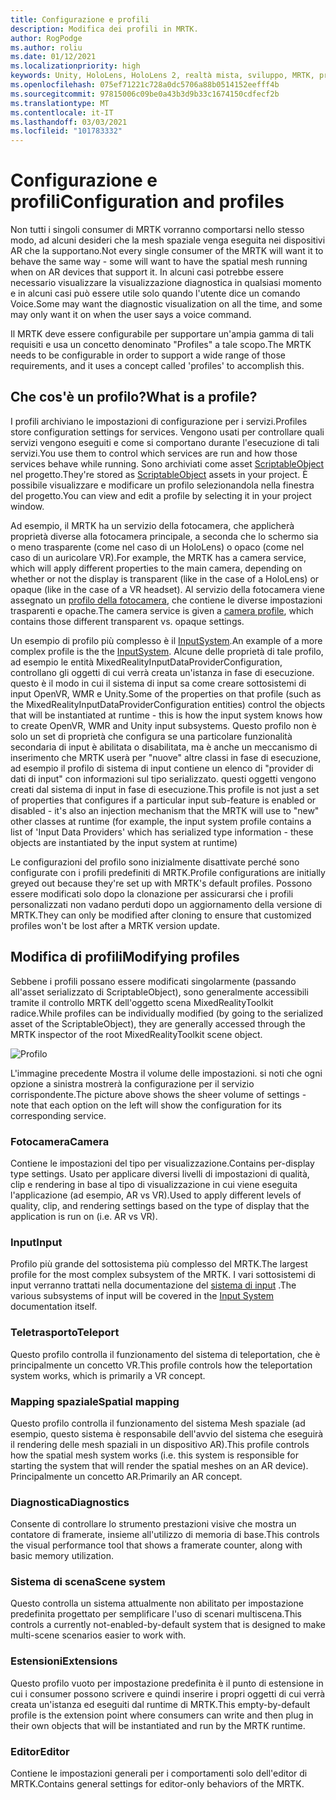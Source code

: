 ```yaml
---
title: Configurazione e profili
description: Modifica dei profili in MRTK.
author: RogPodge
ms.author: roliu
ms.date: 01/12/2021
ms.localizationpriority: high
keywords: Unity, HoloLens, HoloLens 2, realtà mista, sviluppo, MRTK, profilo MRTK
ms.openlocfilehash: 075ef71221c728a0dc5706a88b0514152eefff4b
ms.sourcegitcommit: 97815006c09be0a43b3d9b33c1674150cdfecf2b
ms.translationtype: MT
ms.contentlocale: it-IT
ms.lasthandoff: 03/03/2021
ms.locfileid: "101783332"
---
```

# <a name="configuration-and-profiles"></a><span data-ttu-id="cd8ad-104">Configurazione e profili</span><span class="sxs-lookup"><span data-stu-id="cd8ad-104">Configuration and profiles</span></span>

<span data-ttu-id="cd8ad-105">Non tutti i singoli consumer di MRTK vorranno comportarsi nello stesso modo, ad alcuni desideri che la mesh spaziale venga eseguita nei dispositivi AR che la supportano.</span><span class="sxs-lookup"><span data-stu-id="cd8ad-105">Not every single consumer of the MRTK will want it to behave the same way - some will want to have the spatial mesh running when on AR devices that support it.</span></span> <span data-ttu-id="cd8ad-106">In alcuni casi potrebbe essere necessario visualizzare la visualizzazione diagnostica in qualsiasi momento e in alcuni casi può essere utile solo quando l'utente dice un comando Voice.</span><span class="sxs-lookup"><span data-stu-id="cd8ad-106">Some may want the diagnostic visualization on all the time, and some may only want it on when the user says a voice command.</span></span>

<span data-ttu-id="cd8ad-107">Il MRTK deve essere configurabile per supportare un'ampia gamma di tali requisiti e usa un concetto denominato "Profiles" a tale scopo.</span><span class="sxs-lookup"><span data-stu-id="cd8ad-107">The MRTK needs to be configurable in order to support a wide range of those requirements, and it uses a concept called 'profiles' to accomplish this.</span></span>

## <a name="what-is-a-profile"></a><span data-ttu-id="cd8ad-108">Che cos'è un profilo?</span><span class="sxs-lookup"><span data-stu-id="cd8ad-108">What is a profile?</span></span>

<span data-ttu-id="cd8ad-109">I profili archiviano le impostazioni di configurazione per i servizi.</span><span class="sxs-lookup"><span data-stu-id="cd8ad-109">Profiles store configuration settings for services.</span></span> <span data-ttu-id="cd8ad-110">Vengono usati per controllare quali servizi vengono eseguiti e come si comportano durante l'esecuzione di tali servizi.</span><span class="sxs-lookup"><span data-stu-id="cd8ad-110">You use them to control which services are run and how those services behave while running.</span></span> <span data-ttu-id="cd8ad-111">Sono archiviati come asset [ScriptableObject](https://docs.unity3d.com/Manual/class-ScriptableObject.html) nel progetto.</span><span class="sxs-lookup"><span data-stu-id="cd8ad-111">They're stored as [ScriptableObject](https://docs.unity3d.com/Manual/class-ScriptableObject.html) assets in your project.</span></span> <span data-ttu-id="cd8ad-112">È possibile visualizzare e modificare un profilo selezionandola nella finestra del progetto.</span><span class="sxs-lookup"><span data-stu-id="cd8ad-112">You can view and edit a profile by selecting it in your project window.</span></span>

<span data-ttu-id="cd8ad-113">Ad esempio, il MRTK ha un servizio della fotocamera, che applicherà proprietà diverse alla fotocamera principale, a seconda che lo schermo sia o meno trasparente (come nel caso di un HoloLens) o opaco (come nel caso di un auricolare VR).</span><span class="sxs-lookup"><span data-stu-id="cd8ad-113">For example, the MRTK has a camera service, which will apply different properties to the main camera, depending on whether or not the display is transparent (like in the case of a HoloLens) or opaque (like in the case of a VR headset).</span></span> <span data-ttu-id="cd8ad-114">Al servizio della fotocamera viene assegnato un [profilo della fotocamera](https://github.com/microsoft/MixedRealityToolkit-Unity/blob/mrtk_development/Assets/MRTK/Core/Definitions/CameraSystem/MixedRealityCameraProfile.cs), che contiene le diverse impostazioni trasparenti e opache.</span><span class="sxs-lookup"><span data-stu-id="cd8ad-114">The camera service is given a [camera profile](https://github.com/microsoft/MixedRealityToolkit-Unity/blob/mrtk_development/Assets/MRTK/Core/Definitions/CameraSystem/MixedRealityCameraProfile.cs), which contains those different transparent vs. opaque settings.</span></span>

<span data-ttu-id="cd8ad-115">Un esempio di profilo più complesso è il [InputSystem](https://github.com/microsoft/MixedRealityToolkit-Unity/blob/mrtk_development/Assets/MRTK/Core/Definitions/InputSystem/MixedRealityInputSystemProfile.cs).</span><span class="sxs-lookup"><span data-stu-id="cd8ad-115">An example of a more complex profile is the the [InputSystem](https://github.com/microsoft/MixedRealityToolkit-Unity/blob/mrtk_development/Assets/MRTK/Core/Definitions/InputSystem/MixedRealityInputSystemProfile.cs).</span></span>
<span data-ttu-id="cd8ad-116">Alcune delle proprietà di tale profilo, ad esempio le entità MixedRealityInputDataProviderConfiguration, controllano gli oggetti di cui verrà creata un'istanza in fase di esecuzione. questo è il modo in cui il sistema di input sa come creare sottosistemi di input OpenVR, WMR e Unity.</span><span class="sxs-lookup"><span data-stu-id="cd8ad-116">Some of the properties on that profile (such as the MixedRealityInputDataProviderConfiguration entities) control the objects that will be instantiated at runtime - this is how the input system knows how to create OpenVR, WMR and Unity input subsystems.</span></span> <span data-ttu-id="cd8ad-117">Questo profilo non è solo un set di proprietà che configura se una particolare funzionalità secondaria di input è abilitata o disabilitata, ma è anche un meccanismo di inserimento che MRTK userà per "nuove" altre classi in fase di esecuzione, ad esempio il profilo di sistema di input contiene un elenco di "provider di dati di input" con informazioni sul tipo serializzato. questi oggetti vengono creati dal sistema di input in fase di esecuzione.</span><span class="sxs-lookup"><span data-stu-id="cd8ad-117">This profile is not just a set of properties that configures if a particular input sub-feature is enabled or disabled - it's also an injection mechanism that the MRTK will use to "new" other classes at runtime (for example, the input system profile contains a list of 'Input Data Providers' which has serialized type information - these objects are instantiated by the input system at runtime)</span></span>

<span data-ttu-id="cd8ad-118">Le configurazioni del profilo sono inizialmente disattivate perché sono configurate con i profili predefiniti di MRTK.</span><span class="sxs-lookup"><span data-stu-id="cd8ad-118">Profile configurations are initially greyed out because they're set up with MRTK's default profiles.</span></span>
<span data-ttu-id="cd8ad-119">Possono essere modificati solo dopo la clonazione per assicurarsi che i profili personalizzati non vadano perduti dopo un aggiornamento della versione di MRTK.</span><span class="sxs-lookup"><span data-stu-id="cd8ad-119">They can only be modified after cloning to ensure that customized profiles won't be lost after a MRTK version update.</span></span>

## <a name="modifying-profiles"></a><span data-ttu-id="cd8ad-120">Modifica di profili</span><span class="sxs-lookup"><span data-stu-id="cd8ad-120">Modifying profiles</span></span>

<span data-ttu-id="cd8ad-121">Sebbene i profili possano essere modificati singolarmente (passando all'asset serializzato di ScriptableObject), sono generalmente accessibili tramite il controllo MRTK dell'oggetto scena MixedRealityToolkit radice.</span><span class="sxs-lookup"><span data-stu-id="cd8ad-121">While profiles can be individually modified (by going to the serialized asset of the ScriptableObject), they are generally accessed through the MRTK inspector of the root MixedRealityToolkit scene object.</span></span>

![Profilo](../features/images/profiles/input_profile.png)

<span data-ttu-id="cd8ad-123">L'immagine precedente Mostra il volume delle impostazioni. si noti che ogni opzione a sinistra mostrerà la configurazione per il servizio corrispondente.</span><span class="sxs-lookup"><span data-stu-id="cd8ad-123">The picture above shows the sheer volume of settings - note that each option on the left will show the configuration for its corresponding service.</span></span>

### <a name="camera"></a><span data-ttu-id="cd8ad-124">Fotocamera</span><span class="sxs-lookup"><span data-stu-id="cd8ad-124">Camera</span></span>

<span data-ttu-id="cd8ad-125">Contiene le impostazioni del tipo per visualizzazione.</span><span class="sxs-lookup"><span data-stu-id="cd8ad-125">Contains per-display type settings.</span></span> <span data-ttu-id="cd8ad-126">Usato per applicare diversi livelli di impostazioni di qualità, clip e rendering in base al tipo di visualizzazione in cui viene eseguita l'applicazione (ad esempio, AR vs VR).</span><span class="sxs-lookup"><span data-stu-id="cd8ad-126">Used to apply different levels of quality, clip, and rendering settings based on the type of display that the application is run on (i.e. AR vs VR).</span></span>

### <a name="input"></a><span data-ttu-id="cd8ad-127">Input</span><span class="sxs-lookup"><span data-stu-id="cd8ad-127">Input</span></span>

<span data-ttu-id="cd8ad-128">Profilo più grande del sottosistema più complesso del MRTK.</span><span class="sxs-lookup"><span data-stu-id="cd8ad-128">The largest profile for the most complex subsystem of the MRTK.</span></span> <span data-ttu-id="cd8ad-129">I vari sottosistemi di input verranno trattati nella documentazione del [sistema di input](../architecture/terminology.md) .</span><span class="sxs-lookup"><span data-stu-id="cd8ad-129">The various subsystems of input will be covered in the [Input System](../architecture/terminology.md) documentation itself.</span></span>

### <a name="teleport"></a><span data-ttu-id="cd8ad-130">Teletrasporto</span><span class="sxs-lookup"><span data-stu-id="cd8ad-130">Teleport</span></span>

<span data-ttu-id="cd8ad-131">Questo profilo controlla il funzionamento del sistema di teleportation, che è principalmente un concetto VR.</span><span class="sxs-lookup"><span data-stu-id="cd8ad-131">This profile controls how the teleportation system works, which is primarily a VR concept.</span></span>

### <a name="spatial-mapping"></a><span data-ttu-id="cd8ad-132">Mapping spaziale</span><span class="sxs-lookup"><span data-stu-id="cd8ad-132">Spatial mapping</span></span>

<span data-ttu-id="cd8ad-133">Questo profilo controlla il funzionamento del sistema Mesh spaziale (ad esempio, questo sistema è responsabile dell'avvio del sistema che eseguirà il rendering delle mesh spaziali in un dispositivo AR).</span><span class="sxs-lookup"><span data-stu-id="cd8ad-133">This profile controls how the spatial mesh system works (i.e. this system is responsible for starting the system that will render the spatial meshes on an AR device).</span></span> <span data-ttu-id="cd8ad-134">Principalmente un concetto AR.</span><span class="sxs-lookup"><span data-stu-id="cd8ad-134">Primarily an AR concept.</span></span>

### <a name="diagnostics"></a><span data-ttu-id="cd8ad-135">Diagnostica</span><span class="sxs-lookup"><span data-stu-id="cd8ad-135">Diagnostics</span></span>

<span data-ttu-id="cd8ad-136">Consente di controllare lo strumento prestazioni visive che mostra un contatore di framerate, insieme all'utilizzo di memoria di base.</span><span class="sxs-lookup"><span data-stu-id="cd8ad-136">This controls the visual performance tool that shows a framerate counter, along with basic memory utilization.</span></span>

### <a name="scene-system"></a><span data-ttu-id="cd8ad-137">Sistema di scena</span><span class="sxs-lookup"><span data-stu-id="cd8ad-137">Scene system</span></span>

<span data-ttu-id="cd8ad-138">Questo controlla un sistema attualmente non abilitato per impostazione predefinita progettato per semplificare l'uso di scenari multiscena.</span><span class="sxs-lookup"><span data-stu-id="cd8ad-138">This controls a currently not-enabled-by-default system that is designed to make multi-scene scenarios easier to work with.</span></span>

### <a name="extensions"></a><span data-ttu-id="cd8ad-139">Estensioni</span><span class="sxs-lookup"><span data-stu-id="cd8ad-139">Extensions</span></span>

<span data-ttu-id="cd8ad-140">Questo profilo vuoto per impostazione predefinita è il punto di estensione in cui i consumer possono scrivere e quindi inserire i propri oggetti di cui verrà creata un'istanza ed eseguiti dal runtime di MRTK.</span><span class="sxs-lookup"><span data-stu-id="cd8ad-140">This empty-by-default profile is the extension point where consumers can write and then plug in their own objects that will be instantiated and run by the MRTK runtime.</span></span>

### <a name="editor"></a><span data-ttu-id="cd8ad-141">Editor</span><span class="sxs-lookup"><span data-stu-id="cd8ad-141">Editor</span></span>

<span data-ttu-id="cd8ad-142">Contiene le impostazioni generali per i comportamenti solo dell'editor di MRTK.</span><span class="sxs-lookup"><span data-stu-id="cd8ad-142">Contains general settings for editor-only behaviors of the MRTK.</span></span>
